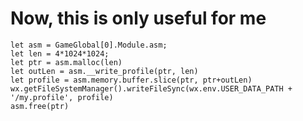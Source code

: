 # Now, this is only useful for me

	let asm = GameGlobal[0].Module.asm;
	let len = 4*1024*1024;
	let ptr = asm.malloc(len)
	let outLen = asm.__write_profile(ptr, len)
	let profile = asm.memory.buffer.slice(ptr, ptr+outLen)
	wx.getFileSystemManager().writeFileSync(wx.env.USER_DATA_PATH + '/my.profile', profile)
	asm.free(ptr)